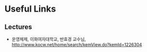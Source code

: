 # Useful Links

## Lectures

- 운영체제, 이화여자대학교, 반효경 교수님, <http://www.kocw.net/home/search/kemView.do?kemId=1226304>
